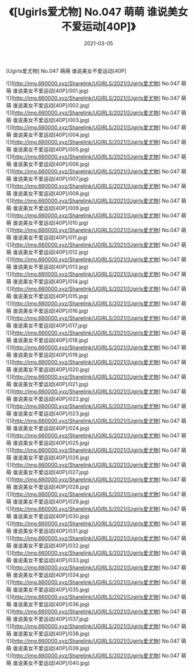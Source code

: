 ﻿---
layout: post
title:  《[Ugirls爱尤物] No.047 萌萌 谁说美女不爱运动[40P]》
date:   2021-03-05
img: http://img.660000.xyz/Sharelink/UGIRLS/2021/[Ugirls爱尤物] No.047 萌萌 谁说美女不爱运动[40P]/000.jpg
categories: [美女, 清纯, 唯美]
---

[Ugirls爱尤物] No.047 萌萌 谁说美女不爱运动[40P]

  ![](http://img.660000.xyz/Sharelink/UGIRLS/2021/[Ugirls爱尤物] No.047 萌萌 谁说美女不爱运动[40P]/001.jpg) <br> ![](http://img.660000.xyz/Sharelink/UGIRLS/2021/[Ugirls爱尤物] No.047 萌萌 谁说美女不爱运动[40P]/002.jpg) <br> ![](http://img.660000.xyz/Sharelink/UGIRLS/2021/[Ugirls爱尤物] No.047 萌萌 谁说美女不爱运动[40P]/003.jpg) <br> ![](http://img.660000.xyz/Sharelink/UGIRLS/2021/[Ugirls爱尤物] No.047 萌萌 谁说美女不爱运动[40P]/004.jpg) <br> ![](http://img.660000.xyz/Sharelink/UGIRLS/2021/[Ugirls爱尤物] No.047 萌萌 谁说美女不爱运动[40P]/005.jpg) <br> ![](http://img.660000.xyz/Sharelink/UGIRLS/2021/[Ugirls爱尤物] No.047 萌萌 谁说美女不爱运动[40P]/006.jpg) <br> ![](http://img.660000.xyz/Sharelink/UGIRLS/2021/[Ugirls爱尤物] No.047 萌萌 谁说美女不爱运动[40P]/007.jpg) <br> ![](http://img.660000.xyz/Sharelink/UGIRLS/2021/[Ugirls爱尤物] No.047 萌萌 谁说美女不爱运动[40P]/008.jpg) <br> ![](http://img.660000.xyz/Sharelink/UGIRLS/2021/[Ugirls爱尤物] No.047 萌萌 谁说美女不爱运动[40P]/009.jpg) <br> ![](http://img.660000.xyz/Sharelink/UGIRLS/2021/[Ugirls爱尤物] No.047 萌萌 谁说美女不爱运动[40P]/010.jpg) <br> ![](http://img.660000.xyz/Sharelink/UGIRLS/2021/[Ugirls爱尤物] No.047 萌萌 谁说美女不爱运动[40P]/011.jpg) <br> ![](http://img.660000.xyz/Sharelink/UGIRLS/2021/[Ugirls爱尤物] No.047 萌萌 谁说美女不爱运动[40P]/012.jpg) <br> ![](http://img.660000.xyz/Sharelink/UGIRLS/2021/[Ugirls爱尤物] No.047 萌萌 谁说美女不爱运动[40P]/013.jpg) <br> ![](http://img.660000.xyz/Sharelink/UGIRLS/2021/[Ugirls爱尤物] No.047 萌萌 谁说美女不爱运动[40P]/014.jpg) <br> ![](http://img.660000.xyz/Sharelink/UGIRLS/2021/[Ugirls爱尤物] No.047 萌萌 谁说美女不爱运动[40P]/015.jpg) <br> ![](http://img.660000.xyz/Sharelink/UGIRLS/2021/[Ugirls爱尤物] No.047 萌萌 谁说美女不爱运动[40P]/016.jpg) <br> ![](http://img.660000.xyz/Sharelink/UGIRLS/2021/[Ugirls爱尤物] No.047 萌萌 谁说美女不爱运动[40P]/017.jpg) <br> ![](http://img.660000.xyz/Sharelink/UGIRLS/2021/[Ugirls爱尤物] No.047 萌萌 谁说美女不爱运动[40P]/018.jpg) <br> ![](http://img.660000.xyz/Sharelink/UGIRLS/2021/[Ugirls爱尤物] No.047 萌萌 谁说美女不爱运动[40P]/019.jpg) <br> ![](http://img.660000.xyz/Sharelink/UGIRLS/2021/[Ugirls爱尤物] No.047 萌萌 谁说美女不爱运动[40P]/020.jpg) <br> ![](http://img.660000.xyz/Sharelink/UGIRLS/2021/[Ugirls爱尤物] No.047 萌萌 谁说美女不爱运动[40P]/021.jpg) <br> ![](http://img.660000.xyz/Sharelink/UGIRLS/2021/[Ugirls爱尤物] No.047 萌萌 谁说美女不爱运动[40P]/022.jpg) <br> ![](http://img.660000.xyz/Sharelink/UGIRLS/2021/[Ugirls爱尤物] No.047 萌萌 谁说美女不爱运动[40P]/023.jpg) <br> ![](http://img.660000.xyz/Sharelink/UGIRLS/2021/[Ugirls爱尤物] No.047 萌萌 谁说美女不爱运动[40P]/024.jpg) <br> ![](http://img.660000.xyz/Sharelink/UGIRLS/2021/[Ugirls爱尤物] No.047 萌萌 谁说美女不爱运动[40P]/025.jpg) <br> ![](http://img.660000.xyz/Sharelink/UGIRLS/2021/[Ugirls爱尤物] No.047 萌萌 谁说美女不爱运动[40P]/026.jpg) <br> ![](http://img.660000.xyz/Sharelink/UGIRLS/2021/[Ugirls爱尤物] No.047 萌萌 谁说美女不爱运动[40P]/027.jpg) <br> ![](http://img.660000.xyz/Sharelink/UGIRLS/2021/[Ugirls爱尤物] No.047 萌萌 谁说美女不爱运动[40P]/028.jpg) <br> ![](http://img.660000.xyz/Sharelink/UGIRLS/2021/[Ugirls爱尤物] No.047 萌萌 谁说美女不爱运动[40P]/029.jpg) <br> ![](http://img.660000.xyz/Sharelink/UGIRLS/2021/[Ugirls爱尤物] No.047 萌萌 谁说美女不爱运动[40P]/030.jpg) <br> ![](http://img.660000.xyz/Sharelink/UGIRLS/2021/[Ugirls爱尤物] No.047 萌萌 谁说美女不爱运动[40P]/031.jpg) <br> ![](http://img.660000.xyz/Sharelink/UGIRLS/2021/[Ugirls爱尤物] No.047 萌萌 谁说美女不爱运动[40P]/032.jpg) <br> ![](http://img.660000.xyz/Sharelink/UGIRLS/2021/[Ugirls爱尤物] No.047 萌萌 谁说美女不爱运动[40P]/033.jpg) <br> ![](http://img.660000.xyz/Sharelink/UGIRLS/2021/[Ugirls爱尤物] No.047 萌萌 谁说美女不爱运动[40P]/034.jpg) <br> ![](http://img.660000.xyz/Sharelink/UGIRLS/2021/[Ugirls爱尤物] No.047 萌萌 谁说美女不爱运动[40P]/035.jpg) <br> ![](http://img.660000.xyz/Sharelink/UGIRLS/2021/[Ugirls爱尤物] No.047 萌萌 谁说美女不爱运动[40P]/036.jpg) <br> ![](http://img.660000.xyz/Sharelink/UGIRLS/2021/[Ugirls爱尤物] No.047 萌萌 谁说美女不爱运动[40P]/037.jpg) <br> ![](http://img.660000.xyz/Sharelink/UGIRLS/2021/[Ugirls爱尤物] No.047 萌萌 谁说美女不爱运动[40P]/038.jpg) <br> ![](http://img.660000.xyz/Sharelink/UGIRLS/2021/[Ugirls爱尤物] No.047 萌萌 谁说美女不爱运动[40P]/039.jpg) <br> ![](http://img.660000.xyz/Sharelink/UGIRLS/2021/[Ugirls爱尤物] No.047 萌萌 谁说美女不爱运动[40P]/040.jpg) <br>